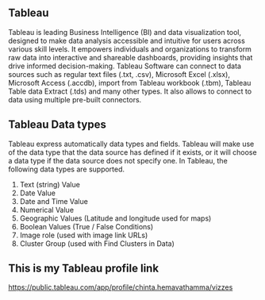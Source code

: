 ## Tableau
Tableau is leading Business Intelligence (BI) and data visualization tool, designed to make data analysis accessible and intuitive for users across various skill levels. It empowers individuals and organizations to transform raw data into interactive and shareable dashboards, providing insights that drive informed decision-making.
Tableau Software can connect to data sources such as regular text files (.txt, .csv), Microsoft Excel (.xlsx), Microsoft Access (.accdb), import from Tableau workbook (.tbm), Tableau Table data Extract (.tds) and many other types. It also allows to connect to data using multiple pre-built connectors.
## Tableau Data types
Tableau express automatically data types and fields. Tableau will make use of the data type that the data source has defined if it exists, or it will choose a data type if the data source does not specify one. In Tableau, the following data types are supported.

1. Text (string) Value
2. Date Value
3. Date and Time Value
4. Numerical Value
5. Geographic Values (Latitude and longitude used for maps)
6. Boolean Values (True / False Conditions)
7. Image role (used with image link URLs)
8. Cluster Group (used with Find Clusters in Data)

## This is my Tableau profile link

https://public.tableau.com/app/profile/chinta.hemavathamma/vizzes
